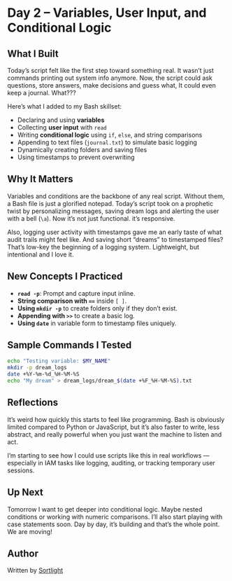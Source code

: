 # Day 2 – Variables, User Input, and Conditional Logic

## What I Built

Today’s script felt like the first step toward something real. It wasn’t just commands printing out system info anymore. Now, the script could ask questions, store answers, make decisions and guess what, It could even keep a journal. What??? 

Here’s what I added to my Bash skillset:
- Declaring and using **variables**
- Collecting **user input** with `read`
- Writing **conditional logic** using `if`, `else`, and string comparisons
- Appending to text files (`journal.txt`) to simulate basic logging
- Dynamically creating folders and saving files
- Using timestamps to prevent overwriting

## Why It Matters

Variables and conditions are the backbone of any real script. Without them, a Bash file is just a glorified notepad. Today’s script took on a prophetic twist by personalizing messages, saving dream logs and alerting the user with a bell (`\a`). Now it’s not just functional. it’s responsive.

Also, logging user activity with timestamps gave me an early taste of what audit trails might feel like. And saving short “dreams” to timestamped files? That’s low-key the beginning of a logging system. Lightweight, but intentional and I love it.

## New Concepts I Practiced

- **`read -p`**: Prompt and capture input inline.
- **String comparison with `==`** inside `[ ]`.
- **Using `mkdir -p`** to create folders only if they don’t exist.
- **Appending with `>>`** to create a basic log.
- **Using `date`** in variable form to timestamp files uniquely.

## Sample Commands I Tested

```bash
echo "Testing variable: $MY_NAME"
mkdir -p dream_logs
date +%Y-%m-%d_%H-%M-%S
echo "My dream" > dream_logs/dream_$(date +%F_%H-%M-%S).txt

```

## Reflections

It’s weird how quickly this starts to feel like programming. Bash is obviously limited compared to Python or JavaScript, but it’s also faster to write, less abstract, and really powerful when you just want the machine to listen and act.

I’m starting to see how I could use scripts like this in real workflows — especially in IAM tasks like logging, auditing, or tracking temporary user sessions.

## Up Next

Tomorrow I want to get deeper into conditional logic. Maybe nested conditions or working with numeric comparisons. I’ll also start playing with case statements soon. Day by day, it’s building and that’s the whole point. We are moving!


## Author 

Written by [Sortlight](x.com/sortsec)
